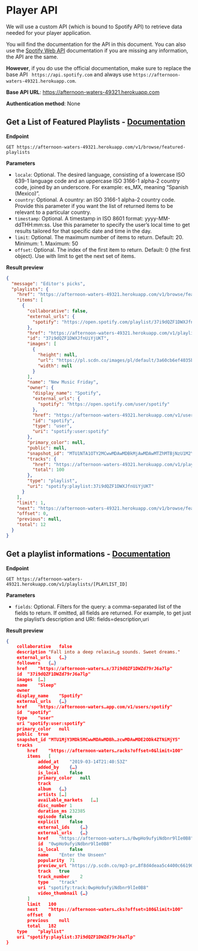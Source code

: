 # Player API

We will use a custom API (which is bound to Spotify API) to retrieve data needed for your player application.

You will find the documentation for the API in this document. You can also use the [Spotify Web API](https://developer.spotify.com/documentation/web-api/reference/) documentation if you are missing any information, the API are the same.

**However**, if you do use the official documentation, make sure to replace the base API ` https://api.spotify.com` and always use `https://afternoon-waters-49321.herokuapp.com`.

**Base API URL**: https://afternoon-waters-49321.herokuapp.com

**Authentication method**: None

## Get a List of Featured Playlists - [Documentation](https://developer.spotify.com/documentation/web-api/reference/browse/get-list-featured-playlists/)

**Endpoint**

`GET https://afternoon-waters-49321.herokuapp.com/v1/browse/featured-playlists`

**Parameters**

- `locale`: Optional. The desired language, consisting of a lowercase ISO 639-1 language code and an uppercase ISO 3166-1 alpha-2 country code, joined by an underscore. For example: es_MX, meaning “Spanish (Mexico)”.
- `country`: Optional. A country: an ISO 3166-1 alpha-2 country code. Provide this parameter if you want the list of returned items to be relevant to a particular country.
- `timestamp`: Optional. A timestamp in ISO 8601 format: yyyy-MM-ddTHH:mm:ss. Use this parameter to specify the user’s local time to get results tailored for that specific date and time in the day.
- `limit`: Optional. The maximum number of items to return. Default: 20. Minimum: 1. Maximum: 50
- `offset`: Optional. The index of the first item to return. Default: 0 (the first object). Use with limit to get the next set of items.

**Result preview**

```json
{
  "message": "Editor's picks",
  "playlists": {
    "href": "https://afternoon-waters-49321.herokuapp.com/v1/browse/featured-playlists?timestamp=2019-04-12T11%3A26%3A05&offset=0&limit=1",
    "items": [
      {
        "collaborative": false,
        "external_urls": {
          "spotify": "https://open.spotify.com/playlist/37i9dQZF1DWXJfnUiYjUKT"
        },
        "href": "https://afternoon-waters-49321.herokuapp.com/v1/playlists/37i9dQZF1DWXJfnUiYjUKT",
        "id": "37i9dQZF1DWXJfnUiYjUKT",
        "images": [
          {
            "height": null,
            "url": "https://pl.scdn.co/images/pl/default/3a60cb6ef4035bdb483e62b081dcc1656f0b1b14",
            "width": null
          }
        ],
        "name": "New Music Friday",
        "owner": {
          "display_name": "Spotify",
          "external_urls": {
            "spotify": "https://open.spotify.com/user/spotify"
          },
          "href": "https://afternoon-waters-49321.herokuapp.com/v1/users/spotify",
          "id": "spotify",
          "type": "user",
          "uri": "spotify:user:spotify"
        },
        "primary_color": null,
        "public": null,
        "snapshot_id": "MTU1NTA1OTY2MCwwMDAwMDBkMjAwMDAwMTZhMTBjNzU1M2YwMDAwMDE2YTBlMTE0OWIw",
        "tracks": {
          "href": "https://afternoon-waters-49321.herokuapp.com/v1/playlists/37i9dQZF1DWXJfnUiYjUKT/tracks",
          "total": 100
        },
        "type": "playlist",
        "uri": "spotify:playlist:37i9dQZF1DWXJfnUiYjUKT"
      }
    ],
    "limit": 1,
    "next": "https://afternoon-waters-49321.herokuapp.com/v1/browse/featured-playlists?timestamp=2019-04-12T11%3A26%3A05&offset=1&limit=1",
    "offset": 0,
    "previous": null,
    "total": 12
  }
}
```

## Get a playlist informations - [Documentation](https://developer.spotify.com/documentation/web-api/reference/playlists/get-playlist/)

**Endpoint**

`GET https://afternoon-waters-49321.herokuapp.com/v1/playlists/[PLAYLIST_ID]`

**Parameters**

- `fields`: Optional. Filters for the query: a comma-separated list of the fields to return. If omitted, all fields are returned. For example, to get just the playlist’s description and URI: fields=description,uri

**Result preview**

```json
{
    collaborative	false
    description	"Fall into a deep relaxin…g sounds. Sweet dreams."
    external_urls	{…}
    followers	{…}
    href	"https://afternoon-waters…s/37i9dQZF1DWZd79rJ6a7lp"
    id	"37i9dQZF1DWZd79rJ6a7lp"
    images	[…]
    name	"Sleep"
    owner
    display_name	"Spotify"
    external_urls	{…}
    href	"https://afternoon-waters…app.com/v1/users/spotify"
    id	"spotify"
    type	"user"
    uri	"spotify:user:spotify"
    primary_color	null
    public	true
    snapshot_id	"MTU1MjY3MDk5MCwwMDAwMDBh…zcwMDAwMDE2ODk4ZTNiMjY5"
    tracks
        href	"https://afternoon-waters…racks?offset=0&limit=100"
        items	[
            added_at	"2019-03-14T21:40:53Z"
            added_by	{…}
            is_local	false
            primary_color	null
            track
            album	{…}
            artists	[…]
            available_markets	[…]
            disc_number	1
            duration_ms	232385
            episode	false
            explicit	false
            external_ids	{…}
            external_urls	{…}
            href	"https://afternoon-waters…s/0wpHo9ufyiNdbnr9lIe0B8"
            id	"0wpHo9ufyiNdbnr9lIe0B8"
            is_local	false
            name	"Enter the Unseen"
            popularity	71
            preview_url	"https://p.scdn.co/mp3-pr…8f8d4deaa5c4400c6619021b"
            track	true
            track_number	2
            type	"track"
            uri	"spotify:track:0wpHo9ufyiNdbnr9lIe0B8"
            video_thumbnail	{…}
        ]
        limit	100
        next	"https://afternoon-waters…cks?offset=100&limit=100"
        offset	0
        previous	null
        total	182
    type	"playlist"
    uri	"spotify:playlist:37i9dQZF1DWZd79rJ6a7lp"
}
```
